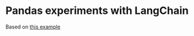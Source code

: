 # Pandas experiments with LangChain

Based on [this example](https://github.com/bhattbhavesh91/langchain-crashcourse/blob/main/pandas-dataframe-agent-notebook.ipynb)